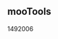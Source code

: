 <article><h2>mooTools</h2><time><span class="day">14</span><span class="month">9</span><span class="year">2006</span></time></article>